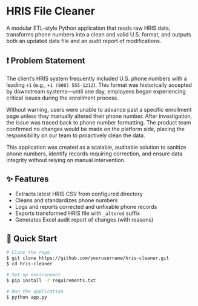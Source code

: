 # HRIS File Cleaner

A modular ETL-style Python application that reads raw HRIS data, transforms phone numbers into a clean and valid U.S. format, and outputs both an updated data file and an audit report of modifications.

## ❗ Problem Statement

The client’s HRIS system frequently included U.S. phone numbers with a leading `+1` (e.g., `+1 (800) 555-1212`). This format was historically accepted by downstream systems—until one day, employees began experiencing critical issues during the enrollment process.

Without warning, users were unable to advance past a specific enrollment page unless they manually altered their phone number. After investigation, the issue was traced back to phone number formatting. The product team confirmed no changes would be made on the platform side, placing the responsibility on our team to proactively clean the data.

This application was created as a scalable, auditable solution to sanitize phone numbers, identify records requiring correction, and ensure data integrity without relying on manual intervention.

## ✨ Features

- Extracts latest HRIS CSV from configured directory
- Cleans and standardizes phone numbers
- Logs and reports corrected and unfixable phone records
- Exports transformed HRIS file with `_altered` suffix
- Generates Excel audit report of changes (with reasons)

## 🚀 Quick Start

```bash
# Clone the repo
$ git clone https://github.com/yourusername/hris-cleaner.git
$ cd hris-cleaner

# Set up environment
$ pip install -r requirements.txt

# Run the application
$ python app.py
